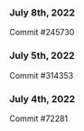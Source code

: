 ### July 8th, 2022

Commit #245730

### July 5th, 2022

Commit #314353


### July 4th, 2022

Commit #72281

